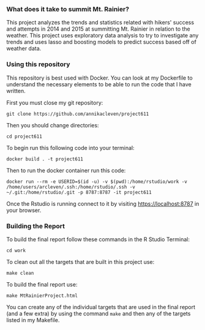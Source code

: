 ### What does it take to summit Mt. Rainier?

This project analyzes the trends and statistics related with hikers' success and attempts in 2014 and 2015 at summitting Mt. Rainier in relation to the weather.  This project uses exploratory data analysis to try to investigate any trends and uses lasso and boosting models to predict success based off of weather data. 

### Using this repository 

This repository is best used with Docker. You can look at my Dockerfile to understand the necessary elements to be able to run the code that I have written. 

First you must close my git repository:

    git clone https://github.com/annikacleven/project611
    
Then you should change directories:

    cd project611

To begin run this following code into your terminal:

    docker build . -t project611
    
Then to run the docker container run this code: 

    docker run --rm -e USERID=$(id -u) -v $(pwd):/home/rstudio/work -v /home/users/arcleven/.ssh:/home/rstudio/.ssh -v ~/.git:/home/rstudio/.git -p 8787:8787 -it project611
    
Once the Rstudio is running connect to it by visiting <https://localhost:8787> in your browser.


### Building the Report

To build the final report follow these commands in the R Studio Terminal:

    cd work
    
To clean out all the targets that are built in this project use:

    make clean
    
To build the final report use:

    make MtRainierProject.html
    
You can create any of the individual targets that are used in the final report (and a few extra) by using the command `make` and then any of the targets listed in my Makefile.  

